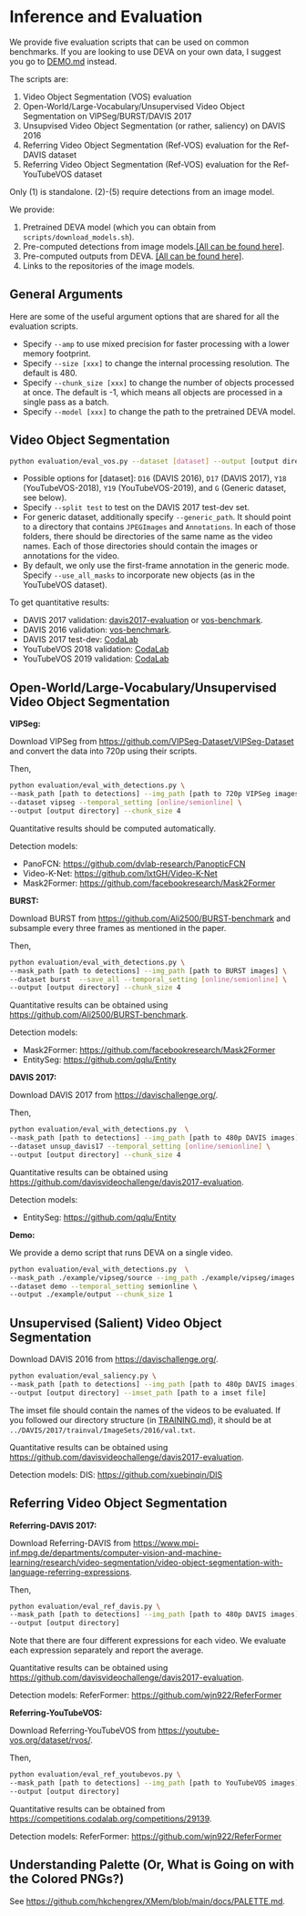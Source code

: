# Inference and Evaluation

We provide five evaluation scripts that can be used on common benchmarks. If you are looking to use DEVA on your own data, I suggest you go to [DEMO.md](DEMO.md) instead.

The scripts are:
1. Video Object Segmentation (VOS) evaluation
2. Open-World/Large-Vocabulary/Unsupervised Video Object Segmentation on VIPSeg/BURST/DAVIS 2017
3. Unsupvised Video Object Segmentation (or rather, saliency) on DAVIS 2016
4. Referring Video Object Segmentation (Ref-VOS) evaluation for the Ref-DAVIS dataset
5. Referring Video Object Segmentation (Ref-VOS) evaluation for the Ref-YouTubeVOS dataset

Only (1) is standalone. (2)-(5) require detections from an image model. 

We provide:
1. Pretrained DEVA model (which you can obtain from `scripts/download_models.sh`).
2. Pre-computed detections from image models.[[All can be found here]](https://drive.google.com/drive/folders/1iBJBoKZAFaNYM_6uwBR0Vvc6q0nHXbFR?usp=sharing).
3. Pre-computed outputs from DEVA. [[All can be found here]](https://drive.google.com/drive/folders/1iBJBoKZAFaNYM_6uwBR0Vvc6q0nHXbFR?usp=sharing).
4. Links to the repositories of the image models.

## General Arguments

Here are some of the useful argument options that are shared for all the evaluation scripts.
- Specify `--amp` to use mixed precision for faster processing with a lower memory footprint.
- Specify `--size [xxx]` to change the internal processing resolution. The default is 480.
- Specify `--chunk_size [xxx]` to change the number of objects processed at once. The default is -1, which means all objects are processed in a single pass as a batch.
- Specify `--model [xxx]` to change the path to the pretrained DEVA model. 

## Video Object Segmentation

```bash
python evaluation/eval_vos.py --dataset [dataset] --output [output directory] 
```

- Possible options for [dataset]: `D16` (DAVIS 2016), `D17` (DAVIS 2017), `Y18` (YouTubeVOS-2018), `Y19` (YouTubeVOS-2019), and `G` (Generic dataset, see below).
- Specify `--split test` to test on the DAVIS 2017 test-dev set.
- For generic dataset, additionally specify `--generic_path`. It should point to a directory that contains `JPEGImages` and `Annotations`. In each of those folders, there should be directories of the same name as the video names. Each of those directories should contain the images or annotations for the video. 
- By default, we only use the first-frame annotation in the generic mode. Specify `--use_all_masks` to incorporate new objects (as in the YouTubeVOS dataset).

To get quantitative results:
- DAVIS 2017 validation: [davis2017-evaluation](https://github.com/davisvideochallenge/davis2017-evaluation) or [vos-benchmark](https://github.com/hkchengrex/vos-benchmark).
- DAVIS 2016 validation: [vos-benchmark](https://github.com/hkchengrex/vos-benchmark).
- DAVIS 2017 test-dev: [CodaLab](https://codalab.lisn.upsaclay.fr/competitions/6812)
- YouTubeVOS 2018 validation: [CodaLab](https://codalab.lisn.upsaclay.fr/competitions/7685)
- YouTubeVOS 2019 validation: [CodaLab](https://codalab.lisn.upsaclay.fr/competitions/6066)


## Open-World/Large-Vocabulary/Unsupervised Video Object Segmentation

**VIPSeg:**

Download VIPSeg from https://github.com/VIPSeg-Dataset/VIPSeg-Dataset and 
convert the data into 720p using their scripts.

Then,
```bash
python evaluation/eval_with_detections.py \
--mask_path [path to detections] --img_path [path to 720p VIPSeg images] \
--dataset vipseg --temporal_setting [online/semionline] \
--output [output directory] --chunk_size 4 
```

Quantitative results should be computed automatically.

Detection models:

- PanoFCN: https://github.com/dvlab-research/PanopticFCN
- Video-K-Net: https://github.com/lxtGH/Video-K-Net
- Mask2Former: https://github.com/facebookresearch/Mask2Former

**BURST:**

Download BURST from https://github.com/Ali2500/BURST-benchmark and subsample every three frames as mentioned in the paper.

Then,
```bash
python evaluation/eval_with_detections.py \
--mask_path [path to detections] --img_path [path to BURST images] \
--dataset burst  --save_all --temporal_setting [online/semionline] \
--output [output directory] --chunk_size 4 
```

Quantitative results can be obtained using https://github.com/Ali2500/BURST-benchmark.

Detection models:
- Mask2Former: https://github.com/facebookresearch/Mask2Former
- EntitySeg: https://github.com/qqlu/Entity

**DAVIS 2017:**

Download DAVIS 2017 from https://davischallenge.org/. 

Then,
```bash
python evaluation/eval_with_detections.py  \
--mask_path [path to detections] --img_path [path to 480p DAVIS images] \
--dataset unsup_davis17 --temporal_setting [online/semionline] \
--output [output directory] --chunk_size 4
```

Quantitative results can be obtained using https://github.com/davisvideochallenge/davis2017-evaluation.

Detection models:
- EntitySeg: https://github.com/qqlu/Entity

**Demo:**

We provide a demo script that runs DEVA on a single video. 
```bash
python evaluation/eval_with_detections.py  \
--mask_path ./example/vipseg/source --img_path ./example/vipseg/images \
--dataset demo --temporal_setting semionline \
--output ./example/output --chunk_size 1
```

## Unsupervised (Salient) Video Object Segmentation

Download DAVIS 2016 from https://davischallenge.org/. 
```bash
python evaluation/eval_saliency.py \
--mask_path [path to detections] --img_path [path to 480p DAVIS images] \
--output [output directory] --imset_path [path to a imset file]
```
The imset file should contain the names of the videos to be evaluated. If you followed our directory structure (in [TRAINING.md](TRAINING.md)), it should be at `../DAVIS/2017/trainval/ImageSets/2016/val.txt`.

Quantitative results can be obtained using https://github.com/davisvideochallenge/davis2017-evaluation.

Detection models:
DIS: https://github.com/xuebinqin/DIS


## Referring Video Object Segmentation

**Referring-DAVIS 2017:**

Download Referring-DAVIS from https://www.mpi-inf.mpg.de/departments/computer-vision-and-machine-learning/research/video-segmentation/video-object-segmentation-with-language-referring-expressions.

Then, 
```bash
python evaluation/eval_ref_davis.py \
--mask_path [path to detections] --img_path [path to 480p DAVIS images] \
--output [output directory]
```

Note that there are four different expressions for each video. We evaluate each expression separately and report the average.

Quantitative results can be obtained using https://github.com/davisvideochallenge/davis2017-evaluation.

Detection models:
ReferFormer: https://github.com/wjn922/ReferFormer

**Referring-YouTubeVOS:**

Download Referring-YouTubeVOS from https://youtube-vos.org/dataset/rvos/.

Then, 
```bash
python evaluation/eval_ref_youtubevos.py \
--mask_path [path to detections] --img_path [path to YouTubeVOS images] \
--output [output directory]
```

Quantitative results can be obtained from https://competitions.codalab.org/competitions/29139.

Detection models:
ReferFormer: https://github.com/wjn922/ReferFormer

## Understanding Palette (Or, What is Going on with the Colored PNGs?)

See https://github.com/hkchengrex/XMem/blob/main/docs/PALETTE.md.

